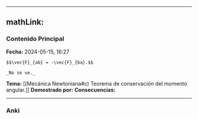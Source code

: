 
---
mathLink:
---
### Contenido Principal

**Fecha:** 2024-05-15, 16:27

```ad-theorem
$$\vec{F}_{ab} = -\vec{F}_{ba}.$$
```


```ad-proof
_No se ve._
```


**Tema:** [[Mecánica Newtoniana#c) Teorema de conservación del momento angular.]]
**Demostrado por:**
**Consecuencias:**

---
### Anki
